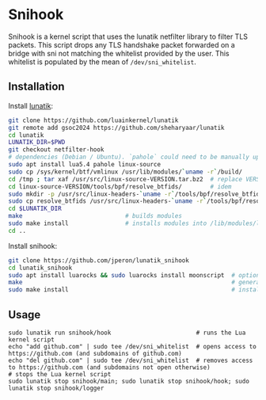 # Snihook

Snihook is a kernel script that uses the lunatik netfilter library to filter TLS packets.
This script drops any TLS handshake packet forwarded on a bridge with sni not matching the whitelist provided by the user.
This whitelist is populated by the mean of `/dev/sni_whitelist`.

## Installation

Install [lunatik](https://github.com/luainkernel/lunatik):

```sh
git clone https://github.com/luainkernel/lunatik
git remote add gsoc2024 https://github.com/sheharyaar/lunatik
cd lunatik
LUNATIK_DIR=$PWD
git checkout netfilter-hook
# dependencies (Debian / Ubuntu). `pahole` could need to be manually upgraded to higher version.
sudo apt install lua5.4 pahole linux-source
sudo cp /sys/kernel/btf/vmlinux /usr/lib/modules/`uname -r`/build/
cd /tmp ; tar xaf /usr/src/linux-source-VERSION.tar.bz2  # replace VERSION by relevant value
cd linux-source-VERSION/tools/bpf/resolve_btfids/        # idem
sudo mkdir -p /usr/src/linux-headers-`uname -r`/tools/bpf/resolve_btfids/
sudo cp resolve_btfids /usr/src/linux-headers-`uname -r`/tools/bpf/resolve_btfids/
cd $LUNATIK_DIR
make                             # builds modules
sudo make install                # installs modules into /lib/modules/lua
cd ..
```

Install snihook:

```sh
git clone https://github.com/jperon/lunatik_snihook
cd lunatik_snihook
sudo apt install luarocks && sudo luarocks install moonscript  # optional dependency (if one wants to make change to sources)
make                                                           # generates Lua files from MoonScript sources
sudo make install                                              # installs the extension to Xtables directory, and lua files to module directory
```

## Usage

```
sudo lunatik run snihook/hook                        # runs the Lua kernel script
echo "add github.com" | sudo tee /dev/sni_whitelist  # opens access to https://github.com (and subdomains of github.com)
echo "del github.com" | sudo tee /dev/sni_whitelist  # removes access to https://github.com (and subdomains not open otherwise)
# stops the Lua kernel script
sudo lunatik stop snihook/main; sudo lunatik stop snihook/hook; sudo lunatik stop snihook/logger
```

